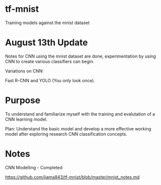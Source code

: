 # tf-mnist
Training models against the mnist dataset

# August 13th Update

Notes for CNN using the mnist dataset are done, experimentation by using CNN to create various classifiers can begin.

Variations on CNN:

Fast R-CNN and YOLO (You only look once).

# Purpose

To understand and familiarize myself with the training and evalutation of a CNN learning model.

Plan: Understand the basic model and develop a more effective working model after exploring research CNN classification concepts.

# Notes

CNN Modelling - Completed

https://github.com/jiama843/tf-mnist/blob/master/mnist_notes.md
